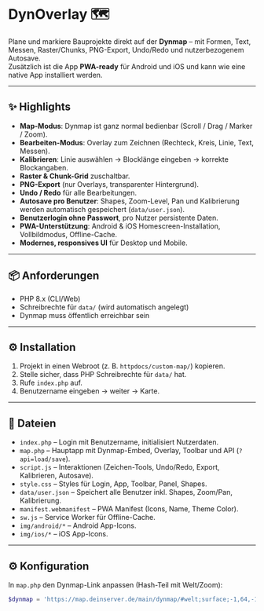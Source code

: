 # DynOverlay 🗺️

Plane und markiere Bauprojekte direkt auf der **Dynmap** – mit Formen, Text, Messen, Raster/Chunks, PNG-Export, Undo/Redo und nutzerbezogenem Autosave.  
Zusätzlich ist die App **PWA-ready** für Android und iOS und kann wie eine native App installiert werden.

---

## ✨ Highlights

- **Map-Modus**: Dynmap ist ganz normal bedienbar (Scroll / Drag / Marker / Zoom).
- **Bearbeiten-Modus**: Overlay zum Zeichnen (Rechteck, Kreis, Linie, Text, Messen).
- **Kalibrieren**: Linie auswählen → Blocklänge eingeben → korrekte Blockangaben.
- **Raster & Chunk-Grid** zuschaltbar.
- **PNG-Export** (nur Overlays, transparenter Hintergrund).
- **Undo / Redo** für alle Bearbeitungen.
- **Autosave pro Benutzer**: Shapes, Zoom-Level, Pan und Kalibrierung werden automatisch gespeichert (`data/user.json`).
- **Benutzerlogin ohne Passwort**, pro Nutzer persistente Daten.
- **PWA-Unterstützung**: Android & iOS Homescreen-Installation, Vollbildmodus, Offline-Cache.
- **Modernes, responsives UI** für Desktop und Mobile.

---

## 📦 Anforderungen

- PHP 8.x (CLI/Web)
- Schreibrechte für `data/` (wird automatisch angelegt)
- Dynmap muss öffentlich erreichbar sein

---

## ⚙️ Installation

1. Projekt in einen Webroot (z. B. `httpdocs/custom-map/`) kopieren.
2. Stelle sicher, dass PHP Schreibrechte für `data/` hat.
3. Rufe `index.php` auf.
4. Benutzername eingeben → weiter → Karte.

---

## 📂 Dateien

- `index.php` – Login mit Benutzername, initialisiert Nutzerdaten.
- `map.php` – Hauptapp mit Dynmap-Embed, Overlay, Toolbar und API (`?api=load/save`).
- `script.js` – Interaktionen (Zeichen-Tools, Undo/Redo, Export, Kalibrieren, Autosave).
- `style.css` – Styles für Login, App, Toolbar, Panel, Shapes.
- `data/user.json` – Speichert alle Benutzer inkl. Shapes, Zoom/Pan, Kalibrierung.
- `manifest.webmanifest` – PWA Manifest (Icons, Name, Theme Color).
- `sw.js` – Service Worker für Offline-Cache.
- `img/android/*` – Android App-Icons.
- `img/ios/*` – iOS App-Icons.

---

## ⚙️ Konfiguration

In `map.php` den Dynmap-Link anpassen (Hash-Teil mit Welt/Zoom):

```php
$dynmap = 'https://map.deinserver.de/main/dynmap/#welt;surface;-1,64,-1;2';

